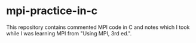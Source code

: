 # mpi-practice-in-c

This repository contains commented MPI code in C and notes which I took while I was learning MPI from "Using MPI, 3rd ed.".
